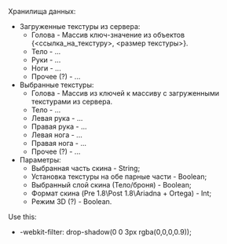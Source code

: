 Хранилища данных:

* Загруженные текстуры из сервера:
    * Голова      - Массив ключ-значение из объектов {<ссылка_на_текстуру>, <размер текстуры>}.
    * Тело        - ...
    * Руки        - ...
    * Ноги        - ...
    * Прочее (?)  - ...
* Выбранные текстуры:
    * Голова      - Массив из ключей к массиву с загруженными текстурами из сервера.
    * Тело        - ...
    * Левая рука  - ...
    * Правая рука - ...
    * Левая нога  - ...
    * Правая нога - ...
    * Прочее (?)  - ...
* Параметры:
    * Выбранная часть скина - String;
    * Установка текстуры на обе парные части - Boolean;
    * Выбранный слой скина (Тело/броня) - Boolean;
    * Формат скина (Pre 1.8\Post 1.8\Ariadna + Ortega) - Int;
    * Режим 3D (?) - Boolean.
    
Use this:
* -webkit-filter: drop-shadow(0 0 3px rgba(0,0,0,0.9));